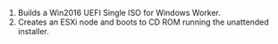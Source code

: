 1. Builds a Win2016 UEFI Single ISO for Windows Worker.
2. Creates an ESXi node and boots to CD ROM running the unattended installer. 